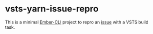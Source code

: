 # vsts-yarn-issue-repro

This is a minimal [Ember-CLI](https://github.com/ember-cli/ember-cli) project to repro an [issue](https://github.com/geeklearningio/gl-vsts-tasks-yarn/issues/17) with a VSTS build task.
